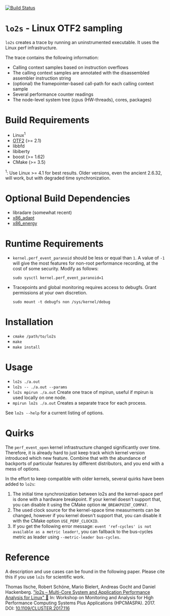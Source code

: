 [![Build Status](https://travis-ci.org/tud-zih-energy/lo2s.svg?branch=master)](https://travis-ci.org/tud-zih-energy/lo2s)

# `lo2s` - Linux OTF2 sampling

`lo2s` creates a trace by running an uninstrumented executable. It uses the Linux perf
infrastructure.

The trace contains the following information:

 * Calling context samples based on instruction overflows
 * The calling context samples are annotated with the disassembled assembler instruction string
 * (optional) the framepointer-based call-path for each calling context sample
 * Several performance counter readings
 * The node-level system tree (cpus (HW-threads), cores, packages)

# Build Requirements

 * Linux<sup>1</sup>
 * [OTF2](http://www.vi-hps.org/projects/score-p/index.html) (>= 2.1)
 * libbfd
 * libiberty
 * boost (>= 1.62)
 * CMake (>= 3.5)
 
<sup>1</sup>: Use Linux >= 4.1 for best results. Older versions, even the ancient 2.6.32, will work, but with degraded time synchronization.
 
# Optional Build Dependencies

 * libradare (somewhat recent)
 * [x86_adapt](https://github.com/tud-zih-energy/x86_adapt)
 * [x86_energy](https://github.com/tud-zih-energy/x86_energy)


# Runtime Requirements

 * `kernel.perf_event_paranoid` should be less or equal than `1`. A value of `-1` will give the most features for non-root performance recording, at the cost of some security. Modify as follows:

   `sudo sysctl kernel.perf_event_paranoid=1`
   
 * Tracepoints and global monitoring requires access to debugfs. Grant permissions at your own discretion.
 
   `sudo mount -t debugfs non /sys/kernel/debug`
   

# Installation

 * `cmake /path/to/lo2s`
 * `make`
 * `make install`

# Usage

 * `lo2s ./a.out`
 * `lo2s -- ./a.out --params`
 * `lo2s mpirun ./a.out` Create one trace of mpirun, useful if mpirun is used locally on one node.
 * `mpirun lo2s ./a.out` Creates a separate trace for each process.
 
See `lo2s --help` for a current listing of options.

# Quirks

The `perf_event_open` kernel infrastructure changed significantly over time.
Therefore, it is already hard to just keep track which kernel version introduced which new feature. 
Combine that with the abundance of backports of particular features by different distributors, and you end with a mess of options.

In the effort to keep compatible with older kernels, several quirks have been added to `lo2s`:

1. The initial time synchronization between lo2s and the kernel-space perf is done with a hardware breakpoint. If your kernel doesn't support that, you can disable it using the CMake option `HW_BREAKPOINT_COMPAT`.
2. The used clock source for the kernel-space time measurments can be changed, however if you kernel doesn't support that, you can disable it with the CMake option `USE_PERF_CLOCKID`.
3. If you get the following error message: `event 'ref-cycles' is not available as a metric leader!`, you can fallback to the bus-cycles metric as leader using `--metric-leader bus-cycles`.

# Reference

A description and use cases can be found in the following paper. Please cite this if you use `lo2s` for scientific work.

Thomas Ilsche, Robert Schöne, Mario Bielert, Andreas Gocht and Daniel Hackenberg. ["lo2s – Multi-Core System and Application Performance Analysis for Linux" 📕](https://tu-dresden.de/zih/forschung/ressourcen/dateien/projekte/haec/lo2s.pdf) In: Workshop on Monitoring and Analysis for High Performance Computing Systems Plus Applications (HPCMASPA). 2017. DOI: [10.1109/CLUSTER.2017.116](https://doi.org/10.1109/CLUSTER.2017.116)
